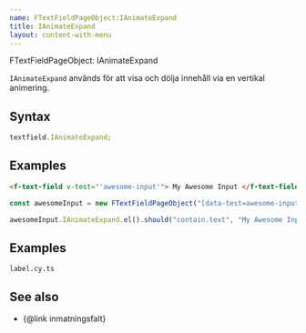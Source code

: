 ```yaml
---
name: FTextFieldPageObject:IAnimateExpand
title: IAnimateExpand
layout: content-with-menu
---
```


FTextFieldPageObject: IAnimateExpand

`IAnimateExpand` används för att visa och dölja innehåll via en vertikal animering.

## Syntax

```ts
textfield.IAnimateExpand;
```

## Examples

```html static
<f-text-field v-test="'awesome-input'"> My Awesome Input </f-text-field>
```

```ts
const awesomeInput = new FTextFieldPageObject("[data-test=awesome-input]");

awesomeInput.IAnimateExpand.el().should("contain.text", "My Awesome Input");
```

## Examples

```import
label.cy.ts
```

## See also

-   {@link inmatningsfalt}
